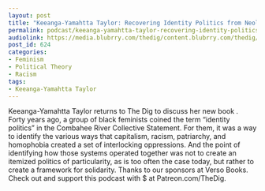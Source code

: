 ```yaml
---
layout: post
title: "Keeanga-Yamahtta Taylor: Recovering Identity Politics from Neoliberalism"
permalink: podcast/keeanga-yamahtta-taylor-recovering-identity-politics-from-neoliberalism
audiolink: https://media.blubrry.com/thedig/content.blubrry.com/thedig/The_Dig_-_EP_76_-_KeeangaCombahee.mp3
post_id: 624
categories: 
- Feminism
- Political Theory
- Racism
tags: 
- Keeanga-Yamahtta Taylor
---
```


Keeanga-Yamahtta Taylor returns to The Dig to discuss her new book
. Forty years ago, a group of black feminists coined the term “identity politics” in the Combahee River Collective Statement. For them, it was a way to identify the various ways that capitalism, racism, patriarchy, and homophobia created a set of interlocking oppressions. And the point of identifying how those systems operated together was not to create an itemized politics of particularity, as is too often the case today, but rather to create a framework for solidarity. Thanks to our sponsors at Verso Books. Check out
and support this podcast with $ at Patreon.com/TheDig.